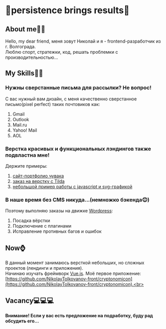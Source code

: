 # 🧨persistence brings results🧨 

## About me🤷‍♂️
Hello, my dear friend, меня зовут Николай и я - frontend-разработчик из г. Волгограда.<br>
Люблю спорт, стратежки, код, решать проблемки с производительностью...<br>

## My Skills👨‍💻
### **Нужны сверстанные письма для рассылки? Не вопрос!** <br>
С вас нужный вам дизайн, с меня качественно сверстанное письмо(pixel perfect) таких почтовиков как:

1. Gmail
2. Outlook
3. Mail.ru
4. Yahoo! Mail
5. AOL

### Верстка красивых и функциональных лэндингов также подвластна мне!<br>
Держите примеры:<br>
1. [сайт-портфолио чувака](https://landing-portfolioman.github.io/)<br>
2. [заказ на верстку с Tilda](https://landing-englishtest-results.github.io/)<br>
3. [небольшой пример работы с javascript и svg-графикой](https://landing-melody.github.io)<br>

### В наше время без CMS никуда...(немножко бэкенда😊) 
Поэтому выполняю заказы на движке [Wordpress](https://wordpress.org):<br>
1. Посадка вёрстки
2. Подключение с плагинами
3. Исправление противных багов и ошибок

## Now⌚
В данный момент занимаюсь версткой небольших, но сложных проектов (лендинги и приложения).<br>
Начинаю изучать фреймворк 	[Vue.js](https://vuejs.org/). Моё первое приложение: [https://github.com/NikolayTolkovanov-front/cryptonomicon](https://github.com/NikolayTolkovanov-front/cryptonomicon).<br>

## Vacancy💻💻💻
**Внимание! Если у вас есть предложение на подработку, буду рад обсудить его...** <br>
